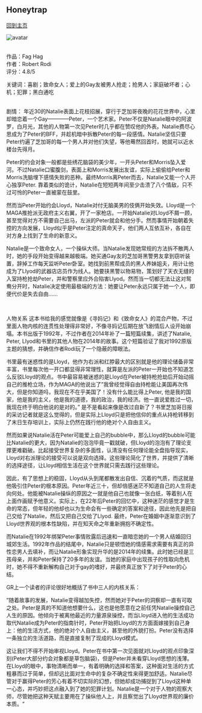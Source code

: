 ## Honeytrap
[回到主页](https://boheme130.github.io/Fiction.git.io/)

![avatar](https://ksr-ugc.imgix.net/assets/011/491/176/b382e955b89d636ce1afd087a659fc30_original.jpg?ixlib=rb-4.0.2&crop=faces&w=1552&h=873&fit=crop&v=1463683501&auto=format&frame=1&q=92&s=0465ef215981237bea1c8d0c909b6dfc)
<br>
<br>

作品：Fag Hag <br>
作者：Robert Rodi <br>
评分：4.8/5 <br>

关键词：喜剧；致命女人；爱上的Gay友被男人抢走；抢男人；家庭破坏者；心机；犯罪；黑白通吃
<br>
<br>

剧情：
年近30的Natalie表面上花枝招展，穿行于芝加哥夜晚的花花世界中，心里却暗恋着一个Gay————Peter，一个艺术家。Peter不仅是Natalie眼中的阿波罗，白月光，其他的人物第一次见Peter时几乎都在赞叹他的外表。Natalie费尽心思成为了Peter的BFF，并趁机暗中拆散Peter的每一段感情。Natalie坚信只要Peter约遍了芝加哥的每一个男人并对他们失望，等他蓦然回首时，她就可以近水楼台先得月。

Peter的约会对象一般都是些绣花脑袋的美少年，一开头Peter和Morris坠入爱河。不过Natalie口蜜腹剑，表面上和Morris发展出友谊，实际上偷偷给Peter和Morris洗脑埋下感情失败的恶种。最终Morris离Peter而去，Natalie又能一个人开心独享Peter. 靠着类似的诡计，Natalie在短短两年间至少击溃了八个情敌，只不过可怜的Peter一直被蒙在鼓里。

然而当Peter开始约会Lloyd，Natalie对付无脑美男的伎俩开始失效。Lloyd是一个MAGA推抢派无政府主义右翼，开了一家枪店。一开始Natalie对Lloyd不屑一顾，甚至觉得对方不需要自己出马，左派的Peter就会和他分手。然而事情开始朝着失控的方向发展，Lloyd似乎是Peter注定的真命天子，他们两人互依互补，各自在对方身上找到了生命的新意义。

Natalie是一个致命女人，一个操纵大师。当Natalie发现她常规的方法拆不散两人时，她的手段开始变得越来越极端。她买通Gay友的芝加哥黑警男友拿到窃听装置，辞掉工作每天监听Peter卧室。她找到前黑帮成员的黑人养妹姐夫，用计让他成为了Llyod的武器店店员作为线人。她要挟黑警以物易物，策划好了天衣无缝的入室持枪抢劫Peter，并和警察里应外合陷害Llyod。然而当一切都无法让这对鸳鸯分开时，Natalie决定使用最极端的方法：她要让Peter永远只属于她一个人，即便代价是失去自由……

<br>

人物关系
这本书给我的感觉就像是《寻妈记》和《致命女人》的混合产物，不过里面人物内核的连贯性处理得非常好，不像寻妈记后期在放飞剧情后人设开始崩塌。本书出版于1992年，不过作者在2014年补了一篇短篇续集，讲述了Natalie, Peter, Llyod和书里的其他人物在2014年的故事。这个短篇验证了我对1992原版主题的猜想，并确信作者Rodi玩了一个隐蔽的障眼法。

书里最有迷惑性的是Lloyd，他作为右派和红脖最大的区别就是他的理论储备非常丰富，书里每次他一开口都显得非常理性，就算是左派的Peter一开始也不知道怎么反驳Lloyd的观点。书中最容易被迷惑的是Lloyd在Peter被持枪抢劫后开始动摇自己的推枪立场，作为MAGA的他说出了”我曾经觉得自由持枪能让美国再次伟大，但是你知道吗，我现在不在乎美国了！没有什么能比得上Peter, 他是我的国家，他是我的主义，他是我的道德，我的政治，我的经济。他一直说爱胜过一切，我现在终于明白他说的是对的。” 是不是看起来像是改过自新了？书里芝加哥日报的采访记者就是这么觉得的，但是实际上Lloyd只是把他信仰的重点从持枪转移到了末日生存培训上，实际上仍然在践行他的绝对个人自由主义。

然而如果说Natalie活在Peter可能爱上自己的bubble中，那么Lloyd的bubble可能比Natalie的更大，因为Natalie的泡泡毕竟一戳就破，但Lloyd的泡泡有了理论支撑更难戳破。比起接受世界复杂的多面性，认清没有任何理论能全盘指导现实，Lloyd对右派理论的接受可以说是双向选择。这些理论简化了世界，并提供了清晰的选择途径，让Lloyd相信生活在这个世界就只需去践行这些理论。

因此，有了思想上的稳固，Lloyd从头到尾都散发出自信、沉着的气质，而这就是他吸引住Peter的根本原因。Peter年近三十，但却倍感迷茫不知道自己的人生将走向何处。他能被Natalie操纵的原因之一就是他自己也就像一张白纸，等着别人在上面作画赋予他意义。实际上，在22年后Peter的回忆中，这种迷茫的感觉才是生命的常态，但年轻的他却也以为生命会有一些确定的答案和途径，因此他先是把自己交给了Natalie，然后又把自己交给了Llyod. 最终，Peter在婚姻中逐渐意识到了Lloyd世界观的根本性缺陷，并在知天命之年重新拥抱不确定性。

而Natalie在1992年绑架Peter事情败露后迅速和一直暗恋她的一个男人结婚回归城郊生活。1992年作品的结尾中，Natalie只是顿悟她的情感需求需要有真正的异性恋男人去填补，而让Natalie形象实现升华的是2014年的续集。此时她已经是三孩母亲，并和Peter保持了20多年的友谊。当她的家庭中出现孩子的性取向危机时，她不得不重新解构自己对于gay的嗜好，并最终真正放下了对于Peter的心结。

GR上一个读者的评论很好地概括了书中三人的内核关系：

”随着故事的发展，Natalie变得越加失控，然而她对于Peter的洞察却一直有可取之处。Peter是真的不知道他想要什么，这也是他愿意在之前任凭Natalie操控自己人生的原因。他倾向于被离他最近的力量源泉操控，而当Lloyd进入他的生活成功取代Natalie成为Peter的指南针时，Peter开始把Lloyd的方方面面嫁接到自己身上：他的生活方式，他的绝对个人自由主义，甚至他的外貌打扮。Peter没有选择一条独立的生活道路，而是直接复制了现成的Lloyd模式。

这让我们不得不开始审视Lloyd。Peter在书中第一次见面就对Lloyd的观点印象深刻(Peter大部分约会对象都是草包脑袋)，但是Peter并未看穿Lloyd思想的浅薄。在Lloyd的眼中，事物清晰而单一，有着明确的选择和答案，这种面对生活的方式粗暴而过于简单，但却远比面对生命中的复杂不确定性来得更加舒适。Natalie尽管对于赢得Peter的芳心有着不切实际的幻想，但她却成功捕捉到了Lloyd这种单一心态，并巧妙把这点融入到了她的犯罪计划。Natalie是一个对于人物的观察大师，尽管她把这种天赋主要用在了操纵他人上，并且察觉出了Lloyd世界观的廉价本质。“

